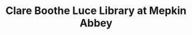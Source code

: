 ---
layout: repo
title: "Clare Boothe Luce Library at Mepkin Abbey"
id: 2132
permalink: repos/2132/
---